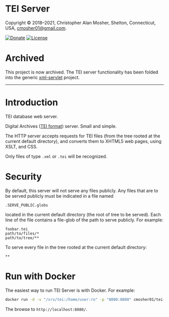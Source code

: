 # TEI Server

Copyright © 2018–2021, Christopher Alan Mosher, Shelton, Connecticut, USA, <cmosher01@gmail.com>.

[![Donate](https://img.shields.io/badge/Donate-PayPal-green.svg)](https://www.paypal.com/cgi-bin/webscr?cmd=_s-xclick&hosted_button_id=CVSSQ2BWDCKQ2)
[![License](https://img.shields.io/github/license/cmosher01/Tei-Server.svg)](https://www.gnu.org/licenses/gpl.html)

# Archived

This project is now archived. The TEI server functionality has been
folded into the generic [xml-servlet](https://github.com/cmosher01/xml-servlet)
project.

---

# Introduction

TEI database web server.

Digital Archives ([TEI format](https://tei-c.org/)) server. Small and simple.

The HTTP server accepts requests for TEI files (from the tree rooted at
the current default directory), and converts them to XHTML5 web pages,
using XSLT, and CSS.

Only files of type `.xml` or `.tei` will be recognized.

# Security

By default, this server will not serve any files publicly. Any files that
are to be served publicly must be indicated in a file named

```
.SERVE_PUBLIC.globs
```

located in the current default directory (the root of tree to be served).
Each line of the file contains a file-glob of the path to serve publicly.
For example:
```
foobar.tei
path/to/files/*
path/to/tree/**
```

To serve every file in the tree rooted at the current default directory:
```
**
```

# Run with Docker

The easiest way to run TEI Server is with Docker. For example:

```sh
docker run -d -v "/srv/tei:/home/user:ro" -p "8080:8080" cmosher01/tei-server
```

The browse to `http://localhost:8080/`.
